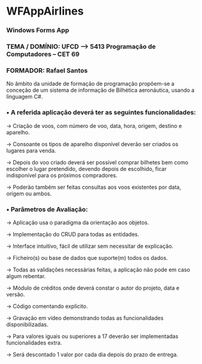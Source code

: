 # WFAppAirlines
### Windows Forms App


### TEMA / DOMÍNIO: UFCD –> 5413 Programação de  Computadores – CET 69

### FORMADOR: Rafael Santos
 
 No âmbito da unidade de formação de programação propõem-se a conceção de um sistema de informação de Bilhética aeronáutica, usando a linguagem C#.

### • A referida aplicação deverá ter as seguintes funcionalidades:

 -> Criação de voos, com número de voo, data, hora, origem, destino e aparelho.
 
 -> Consoante os tipos de aparelho disponível deverão ser criados os lugares para venda.
 
 -> Depois do voo criado deverá ser possível comprar bilhetes bem como escolher o lugar pretendido, devendo depois de escolhido, ficar indisponível para os
    próximos compradores.
    
 -> Poderão também ser feitas consultas aos voos existentes por data, origem ou ambos.
 
### • Parâmetros de Avaliação:

-> Aplicação usa o paradigma da orientação aos objetos.

-> Implementação do CRUD para todas as entidades.

-> Interface intuitivo, fácil de utilizar sem necessitar de explicação.

-> Ficheiro(s) ou base de dados que suporte(m) todos os dados.

-> Todas as validações necessárias feitas, a aplicação não pode em caso algum rebentar.

-> Módulo de créditos onde deverá constar o autor do projeto, data e versão.

-> Código comentando explicito.

-> Gravação em vídeo demonstrando todas as funcionalidades disponibilizadas.

-> Para valores iguais ou superiores a 17 deverão ser implementadas
funcionalidades extra.

-> Será descontado 1 valor por cada dia depois do prazo de entrega.

